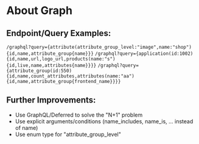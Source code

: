 # About Graph


## Endpoint/Query Examples:
`/graphql?query={attribute(attribute_group_level:"image",name:"shop"){id,name,attribute_group{name}}}`
`/graphql?query={application(id:1002){id,name,url,logo_url,products(name:"s"){id,live,name,attributes{name}}}}`
`/graphql?query={attribute_group(id:550){id,name,count_attributes,attributes(name:"aa"){id,name,attribute_group{frontend_name}}}}`


## Further Improvements:
- Use GraphQL/Deferred to solve the "N+1" problem
- Use explicit arguments/conditions (name_includes, name_is, ... instead of name)
- Use enum type for "attribute_group_level"
